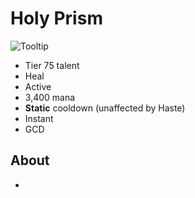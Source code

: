 # Holy Prism

![Tooltip]()

- Tier 75 talent
- Heal
- Active
- 3,400 mana
- **Static** cooldown (unaffected by Haste)
- Instant
- GCD

## About

-
